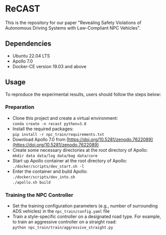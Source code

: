 # ReCAST
This is the repository for our paper "Revealing Safety Violations of Autonomous Driving Systems with Law-Compliant NPC Vehicles".

## Dependencies
* Ubuntu 22.04 LTS
* Apollo 7.0
* Docker-CE version 19.03 and above

## Usage
To reproduce the experimental results, users should follow the steps below:
### Preparation
* Clone this project and create a virtual environment: <br />
  ```conda create -n recast python=3.8```
* Install the required packages: <br />
  ```pip install -r npc_train/requirements.txt```
* Download Apollo 7.0 from [https://doi.org/10.5281/zenodo.7622089](https://doi.org/10.5281/zenodo.7622089)
* Create some necessary directories at the root directory of Apollo: <br />
  ```mkdir data data/log data/bag data/core```
* Start up Apollo container at the root directory of Apollo: <br />
  ```./docker/scripts/dev_start.sh -l```
* Enter the container and build Apollo: <br />
  ```./docker/scripts/dev_into.sh``` <br />
  ```./apollo.sh build```

### Training the NPC Controller
* Set the training configuration parameters (e.g., number of surrounding ADS vehicles) in the ```npc_train/config.yaml``` file
* Train a style-specific controller on a designated road type. For example, to train an aggressive controller on a straight road: <br />
  ```python npc_train/train/aggressive_straight.py ```

